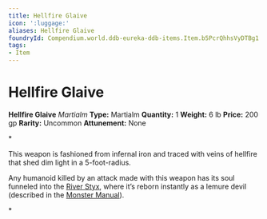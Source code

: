 ```yaml
---
title: Hellfire Glaive
icon: ':luggage:'
aliases: Hellfire Glaive
foundryId: Compendium.world.ddb-eureka-ddb-items.Item.b5PcrQhhsVyDTBg1
tags:
- Item
---
```


# Hellfire Glaive

**Hellfire Glaive**
_Martialm_
**Type:** Martialm
**Quantity:** 1
**Weight:** 6 lb
**Price:** 200 gp
**Rarity:** Uncommon
**Attunement:** None

*<p>This weapon is fashioned from infernal iron and traced with veins of hellfire that shed dim light in a 5-foot-radius.

Any humanoid killed by an attack made with this weapon has its soul funneled into the <a href="https://www.dndbeyond.com/sources/bgdia/avernus#RiverStyx">River Styx</a>, where it’s reborn instantly as a lemure devil (described in the <a href="https://www.dndbeyond.com/sources/mm">Monster Manual</a>).</p>*